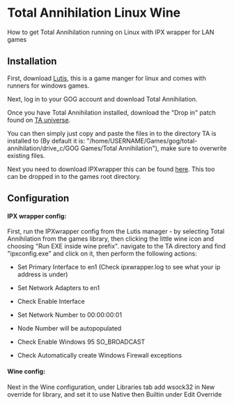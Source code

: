 # Total Annihilation Linux Wine

How to get Total Annihilation running on Linux with IPX wrapper for LAN games

## Installation

First, download [Lutis](https://lutris.net/downloads), this is a game manger for linux and comes with runners for windows games.

Next, log in to your GOG account and download Total Annihilation. 

Once you have Total Annihilation installed, download the "Drop in" patch found on [TA universe](https://www.tauniverse.com/forum/showthread.php?t=46455). 

You can then simply just copy and paste the files in to the directory TA is installed to (By default it is: "/home/USERNAME/Games/gog/total-annihilation/drive_c/GOG Games/Total Annihilation"), make sure to overwrite existing files.

Next you need to download IPXwrapper this can be found [here](https://www.solemnwarning.net/ipxwrapper/). This too can be dropped in to the games root directory.

## Configuration

#### IPX wrapper config:
First, run the IPXwrapper config from the Lutis manager - by selecting Total Annihilation from the games library, then clicking the little wine icon and choosing "Run EXE inside wine prefix". navigate to the TA directory and find "ipxconfig.exe" and click on it, then perform the following actions:


  - Set Primary Interface to en1 (Check ipxwrapper.log to see what your ip address is under)
  - Set Network Adapters to en1
  - Check Enable Interface
  - Set Network Number to 00:00:00:01
  - Node Number will be autopopulated
  
  - Check Enable Windows 95 SO_BROADCAST
   - Check Automatically create Windows Firewall exceptions

#### Wine config:

Next in the Wine configuration, under Libraries tab add wsock32 in New override for library, and set it to use Native then Builtin under Edit Override
